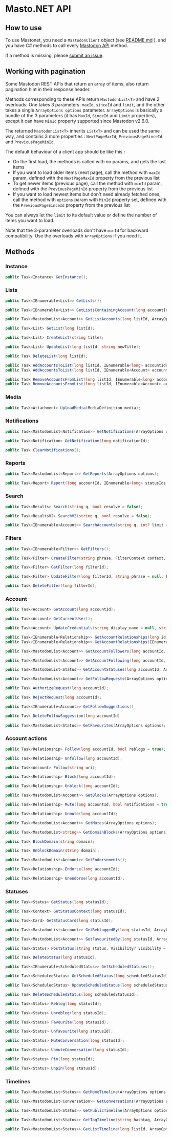 # Masto.NET API 

## How to use

To use Mastonet, you need a `MastodonClient` object (see [README.md](https://github.com/glacasa/Mastonet/blob/master/README.md) ), and you have C# methods to call every [Mastodon API](https://github.com/tootsuite/documentation/blob/master/Using-the-API/API.md) method.

If a method is missing, please [submit an issue](https://github.com/glacasa/Mastonet/issues).

## Working with pagination

Some Mastodon REST APIs that return an array of items, also return pagination hint in their response header.

Methods corresponding to these APIs return `MastodonList<T>` and have 2 overloads: One takes 3 parameters: `maxId`, `sinceId` and `limit`, and the other takes a single `ArrayOptions options` parameter.
`ArrayOptions` is basically a bundle of the 3 parameters (it has `MaxId`, `SinceId` and `Limit` properties), except it can have `MinId` property supported since Mastodon v2.6.0.

The returned `MastodonList<T>` inherits `List<T>` and can be used the same way, and contains 3 more properties : `NextPageMaxId`, `PreviousPageSinceId` and `PreviousPageMinId`.

The default behaviour of a client app should be like this :

- On the first load, the methods is called with no params, and gets the last items
- If you want to load older items (next page), call the method with `maxId` param, defined with the `NextPageMaxId` property from the previous list
- To get newer items (previous page), call the method with `minId` param, defined with the `PreviousPageMinId` property from the previous list
- If you want to load newest items but don't need already fetched ones, call the method with `options` param with `MinId` property set, defined with the `PreviousPageSinceId` property from the previous list

You can always let the `limit` to its default value or define the number of items you want to load.

Note that the 3-parameter overloads don't have `minId` for backward compatibility. Use the overloads with `ArrayOptions` if you need it.

## Methods

### Instance
```cs
public Task<Instance> GetInstance();
```
### Lists
```cs
public Task<IEnumerable<List>> GetLists();

public Task<IEnumerable<List>> GetListsContainingAccount(long accountId);

public Task<MastodonList<Account>> GetListAccounts(long listId, ArrayOptions options);

public Task<List> GetList(long listId);

public Task<List> CreateList(string title);

public Task<List> UpdateList(long listId, string newTitle);

public Task DeleteList(long listId);

public Task AddAccountsToList(long listId, IEnumerable<long> accountIds);
public Task AddAccountsToList(long listId, IEnumerable<Account> accounts);

public Task RemoveAccountsFromList(long listId, IEnumerable<long> accountIds);
public Task RemoveAccountsFromList(long listId, IEnumerable<Account> accounts);
```
### Media
```cs
public Task<Attachment> UploadMedia(MediaDefinition media);
```
### Notifications
```cs
public Task<MastodonList<Notification>> GetNotifications(ArrayOptions options);

public Task<Notification> GetNotification(long notificationId);

public Task ClearNotifications();
```
### Reports
```cs
public Task<MastodonList<Report>> GetReports(ArrayOptions options);

public Task<Report> Report(long accountId, IEnumerable<long> statusIds = null, string comment = null, bool? forward = null);
```
### Search
```cs
public Task<Results> Search(string q, bool resolve = false);

public Task<ResultsV2> SearchV2(string q, bool resolve = false);

public Task<IEnumerable<Account>> SearchAccounts(string q, int? limit = null, bool resolve = false, bool following = false);
```
### Filters
```cs
public Task<IEnumerable<Filter>> GetFilters();

public Task<Filter> CreateFilter(string phrase, FilterContext context, bool irreversible = false, bool wholeWord = false, uint? expiresIn = null);

public Task<Filter> GetFilter(long filterId);

public Task<Filter> UpdateFilter(long filterId, string phrase = null, FilterContext? context = null, bool? irreversible = null, bool? wholeWord = null, uint? expiresIn = null);

public Task DeleteFilter(long filterId);
```
### Account
```cs
public Task<Account> GetAccount(long accountId);

public Task<Account> GetCurrentUser();

public Task<Account> UpdateCredentials(string display_name = null, string note = null, MediaDefinition avatar = null, MediaDefinition header = null, bool? locked = null, Visibility? source_privacy = null, bool? source_sensitive = null, string source_language = null, IEnumerable<AccountField> fields_attributes = null);

public Task<IEnumerable<Relationship>> GetAccountRelationships(long id);
public Task<IEnumerable<Relationship>> GetAccountRelationships(IEnumerable<long> ids);

public Task<MastodonList<Account>> GetAccountFollowers(long accountId, ArrayOptions options);

public Task<MastodonList<Account>> GetAccountFollowing(long accountId, ArrayOptions options);

public Task<MastodonList<Status>> GetAccountStatuses(long accountId, ArrayOptions options, bool onlyMedia = false, bool excludeReplies = false, bool pinned = false, bool excludeReblogs = false);

public Task<MastodonList<Account>> GetFollowRequests(ArrayOptions options);

public Task AuthorizeRequest(long accountId);

public Task RejectRequest(long accountId);

public Task<IEnumerable<Account>> GetFollowSuggestions()

public Task DeleteFollowSuggestion(long accountId)
	
public Task<MastodonList<Status>> GetFavourites(ArrayOptions options);
```
### Account actions
```cs
public Task<Relationship> Follow(long accountId, bool reblogs = true);

public Task<Relationship> Unfollow(long accountId);

public Task<Account> Follow(string uri);

public Task<Relationship> Block(long accountId);

public Task<Relationship> Unblock(long accountId);

public Task<MastodonList<Account>> GetBlocks(ArrayOptions options);

public Task<Relationship> Mute(long accountId, bool notifications = true);

public Task<Relationship> Unmute(long accountId);

public Task<MastodonList<Account>> GetMutes(ArrayOptions options);

public Task<MastodonList<string>> GetDomainBlocks(ArrayOptions options);

public Task BlockDomain(string domain);

public Task UnblockDomain(string domain);

public Task<MastodonList<Account>> GetEndorsements();

public Task<Relationship> Endorse(long accountId);

public Task<Relationship> Unendorse(long accountId);
```
### Statuses
```cs
public Task<Status> GetStatus(long statusId);

public Task<Context> GetStatusContext(long statusId);

public Task<Card> GetStatusCard(long statusId);

public Task<MastodonList<Account>> GetRebloggedBy(long statusId, ArrayOptions options);

public Task<MastodonList<Account>> GetFavouritedBy(long statusId, ArrayOptions options);

public Task<Status> PostStatus(string status, Visibility? visibility = null, long? replyStatusId = null, IEnumerable<long> mediaIds = null, bool sensitive = false, string spoilerText = null, DateTime? scheduledAt = null, string language = null);

public Task DeleteStatus(long statusId);

public Task<IEnumerable<ScheduledStatus>> GetScheduledStatuses();

public Task<ScheduledStatus> GetScheduledStatus(long scheduledStatusId);

public Task<ScheduledStatus> UpdateScheduledStatus(long scheduledStatusId, DateTime? scheduledAt);

public Task DeleteScheduledStatus(long scheduledStatusId);

public Task<Status> Reblog(long statusId);

public Task<Status> Unreblog(long statusId);

public Task<Status> Favourite(long statusId);

public Task<Status> Unfavourite(long statusId);

public Task<Status> MuteConversation(long statusId);

public Task<Status> UnmuteConversation(long statusId);

public Task<Status> Pin(long statusId);

public Task<Status> Unpin(long statusId);
```
### Timelines
```cs
public Task<MastodonList<Status>> GetHomeTimeline(ArrayOptions options);

public Task<MastodonList<Conversation>> GetConversations(ArrayOptions options);

public Task<MastodonList<Status>> GetPublicTimeline(ArrayOptions options, bool local = false, bool onlyMedia = false);

public Task<MastodonList<Status>> GetTagTimeline(string hashtag, ArrayOptions options, bool local = false, bool onlyMedia = false);

public Task<MastodonList<Status>> GetListTimeline(long listId, ArrayOptions options);
```
